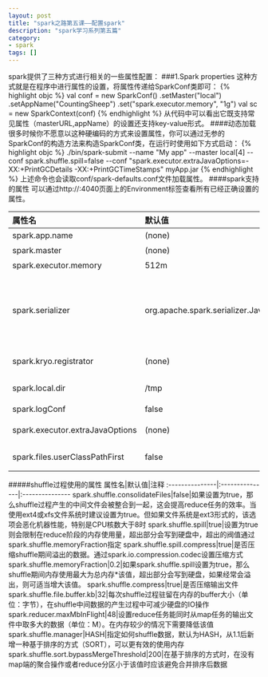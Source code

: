 ```yaml
---
layout: post
title: "spark之路第五课——配置spark"
description: "spark学习系列第五篇"
category: 
- spark
tags: []
---
```




spark提供了三种方式进行相关的一些属性配置：
###1.Spark properties
这种方式就是在程序中进行属性的设置，将属性传递给SparkConf类即可：
{% highlight objc %}
val conf = new SparkConf()
             .setMaster("local")
             .setAppName("CountingSheep")
             .set("spark.executor.memory", "1g")
val sc = new SparkContext(conf)
{% endhighlight %}
从代码中可以看出它既支持常见属性（masterURL,appName）的设置还支持key-value形式。
####动态加载
很多时候你不愿意以这种硬编码的方式来设置属性，你可以通过无参的SparkConf的构造方法来构造SparkConf类，在运行时使用如下方式启动：
{% highlight objc %}
./bin/spark-submit --name "My app" --master local[4] --conf spark.shuffle.spill=false 
  --conf "spark.executor.extraJavaOptions=-XX:+PrintGCDetails -XX:+PrintGCTimeStamps" myApp.jar
{% endhighlight %}
上述命令也会读取conf/spark-defaults.conf文件加载属性。
####spark支持的属性
可以通过http://<driver>:4040页面上的Environment标签查看所有已经正确设置的属性。</br>
<table>
<thead>
<tr class="header">
<th align="left">属性名</th>
<th align="left">默认值</th>
<th align="left">注释</th>
</tr>
</thead>
<tbody>
<tr class="odd">
<td align="left">spark.app.name</td>
<td align="left">(none)</td>
<td align="left">任务名称</td>
</tr>
<tr class="even">
<td align="left">spark.master</td>
<td align="left">(none)</td>
<td align="left">集群地址</td>
</tr>
<tr class="odd">
<td align="left">spark.executor.memory</td>
<td align="left">512m</td>
<td align="left">每个执行器进程所用内存大小</td>
</tr>
<tr class="even">
<td align="left">spark.serializer</td>
<td align="left">org.apache.spark.serializer.JavaSerializer</td>
<td align="left">对象序列化所用的类，默认的JavaSerializer性能太差，推荐使用org.apache.spark.serializer.KryoSerializer，你也可以通过集成org.apache.spark.Serializer来实现自己的序列化器</td>
</tr>
<tr class="odd">
<td align="left">spark.kryo.registrator</td>
<td align="left">(none)</td>
<td align="left">当使用了KryoSerializer，可以设置该值为KryoRegistrator将自定义类注册到Kryo</td>
</tr>
<tr class="even">
<td align="left">spark.local.dir</td>
<td align="left">/tmp</td>
<td align="left">输出文件和RDD存储的目录，可以逗号分隔指定多个目录</td>
</tr>
<tr class="odd">
<td align="left">spark.logConf</td>
<td align="left">false</td>
<td align="left">指定日志级别为INFO</td>
</tr>
<tr class="even">
<td align="left">spark.executor.extraJavaOptions</td>
<td align="left">(none)</td>
<td align="left">JVM选项，不能以这种方式设置spark属性和使用内存大小</td>
</tr>
<tr class="odd">
<td align="left">spark.files.userClassPathFirst</td>
<td align="left">false</td>
<td align="left">是否使用户添加的jar包优先于spark自身的jar包</td>
</tr>
</tbody>
</table>
#####shuffle过程使用的属性
属性名|默认值|注释
:---------------|:---------------|:---------------
spark.shuffle.consolidateFiles|false|如果设置为true，那么shuffle过程产生的中间文件会被整合到一起，这会提高reduce任务的效率。当使用ext4或xfs文件系统时建议设置为true。但如果文件系统是ext3形式的，该选项会恶化机器性能，特别是CPU核数大于8时
spark.shuffle.spill|true|设置为true则会限制在reduce阶段的内存使用量，超出部分会写到硬盘中，超出的阀值通过spark.shuffle.memoryFraction指定
spark.shuffle.spill.compress|true|是否压缩shuffle期间溢出的数据。通过spark.io.compression.codec设置压缩方式
spark.shuffle.memoryFraction|0.2|如果spark.shuffle.spill设置为true，那么shuffle期间内存使用最大为总内存*该值，超出部分会写到硬盘，如果经常会溢出，则可适当增大该值。
spark.shuffle.compress|true|是否压缩输出文件
spark.shuffle.file.buffer.kb|32|每次shuffle过程驻留在内存的buffer大小（单位：字节），在shuffle中间数据的产生过程中可减少硬盘的IO操作
spark.reducer.maxMbInFlight|48|设置reduce任务能同时从map任务的输出文件中取多大的数据（单位：M）。在内存较少的情况下需要降低该值
spark.shuffle.manager|HASH|指定如何shuffle数据，默认为HASH，从1.1后新增一种基于排序的方式（SORT），可以更有效的使用内存
spark.shuffle.sort.bypassMergeThreshold|200|在基于排序的方式时，在没有map端的聚合操作或者reduce分区小于该值时应该避免合并排序后数据